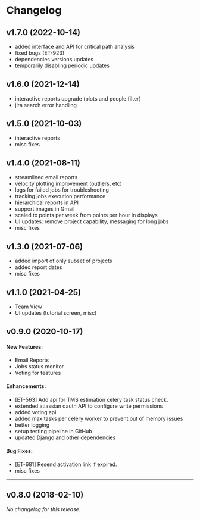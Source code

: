 # Changelog

## v1.7.0 (2022-10-14)
- added interface and API for critical path analysis
- fixed bugs (ET-923)
- dependencies versions updates
- temporarily disabling periodic updates

## v1.6.0 (2021-12-14)
- interactive reports upgrade (plots and people filter)
- jira search error handling

## v1.5.0 (2021-10-03)
- interactive reports
- misc fixes

## v1.4.0 (2021-08-11)
- streamlined email reports
- velocity plotting improvement (outliers, etc)
- logs for failed jobs for troubleshooting
- tracking jobs execution performance
- hierarchical reports in API
- support images in Gmail
- scaled to points per week from points per hour in displays
- UI updates: remove project capability, messaging for long jobs
- misc fixes

## v1.3.0 (2021-07-06)
- added import of only subset of projects
- added report dates
- misc fixes

## v1.1.0 (2021-04-25)
- Team View
- UI updates (tutorial screen, misc)

## v0.9.0 (2020-10-17)

#### New Features:
- Email Reports
- Jobs status monitor
- Voting for features

#### Enhancements:

- [ET-563] Add api for TMS estimation celery task status check.
- extended atlassian oauth API to configure write permissions
- added voting api
- added max tasks per celery worker to prevent out of memory issues
- better logging
- setup testing pipeline in GitHub
- updated Django and other dependencies

#### Bug Fixes:

- [ET-681] Resend activation link if expired.
- misc fixes


---

## v0.8.0 (2018-02-10)
*No changelog for this release.*
